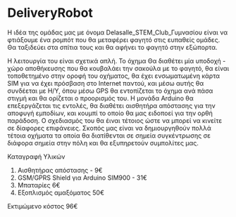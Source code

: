 # DeliveryRobot

Η ιδέα της ομάδας μας με όνομα Delasalle_STEM_Club_Γυμνασίου είναι να φτιάξουμε ένα ρομπότ που θα μεταφέρει φαγητό στις ευπαθείς ομάδες. Θα ταξιδεύει στα σπίτια τους και θα αφήνει το φαγητό στην εξώπορτα.

Η λειτουργία του είναι σχετικά απλή. Το όχημα Θα διαθέτει μία υποδοχή - χώρο αποθήκευσης που θα κουβαλάει την σακούλα με το φαγητό, θα είναι τοποθετημένο στην οροφή του οχήματος, θα έχει ενσωματωμένη κάρτα SIM  για να έχει πρόσβαση στο Internet παντού, και μέσω αυτής θα συνδέεται με Η/Υ, όπου μέσω GPS θα εντοπίζεται το όχημα ανά πάσα στιγμή και θα ορίζεται ο προορισμός του. Η μονάδα Arduino θα επεξεργάζεται τις εντολές, θα διαθέτει αισθητήρα απόστασης για την αποφυγή εμποδίων,  και κουμπί το οποίο θα μας ειδοποεί για την ορθή παράδοση. Ο σχεδιασμός του θα έιναι τέτοιος ώστε να μπορεί να κινείτε σε δίαφορες επιφάνειες. Σκοπός μας είναι να δημιουργηθούν πολλά τέτοια οχήματα τα οποία θα διατίθενται σε σημεία συγκέντρωσης σε διάφορα σημεία στην πόλη και θα εξυπηρετούν συμπολίτες μας.

Καταγραφή Υλικών

1. Αισθητήρας απόστασης  - 9€
2. GSM/GPRS Shield για Arduino SIM900  - 31€
3. Μπαταρίες 6€
4. Εξοπλισμός αμαξόματος 50€


Εκτιμώμενο κόστος 96€
